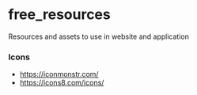 # free_resources
Resources and assets to use in website and application

### Icons
- https://iconmonstr.com/
- https://icons8.com/icons/

